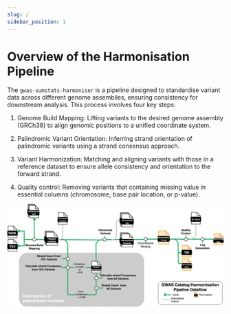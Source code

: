 ```yaml
---
slug: /
sidebar_position: 1
---
```


# Overview of the Harmonisation Pipeline

The `gwas-sumstats-harmoniser`  is a pipeline designed to standardise variant data across different genome assemblies, ensuring consistency for downstream analysis. This process involves four key steps:

1. Genome Build Mapping: Lifting variants to the desired genome assembly (GRCh38) to align genomic positions to a unified coordinate system.

2. Palindromic Variant Orientation: Inferring strand orientation of palindromic variants using a strand consensus approach.

3. Variant Harmonization:  Matching and aligning variants with those in a reference dataset to ensure allele consistency and orientation to the forward strand.

4. Quality control: Removing variants that containing missing value in essential columns (chromosome, base pair location, or p-value).

![nextflow workflow](./img/Harmonisation.png)